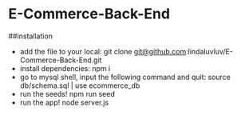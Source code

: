 # E-Commerce-Back-End
##installation
- add the file to your local: 
git clone git@github.com:lindaluvluv/E-Commerce-Back-End.git
- install dependencies:
npm i
- go to mysql shell, input the following command and quit:
source db/schema.sql |
use ecommerce_db
- run the seeds!
npm run seed 
- run the app!
node server.js